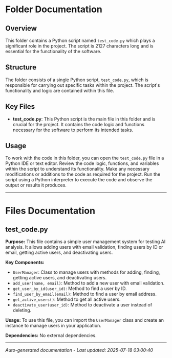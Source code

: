 # Folder Documentation

## Overview
This folder contains a Python script named `test_code.py` which plays a significant role in the project. The script is 2127 characters long and is essential for the functionality of the software.

## Structure
The folder consists of a single Python script, `test_code.py`, which is responsible for carrying out specific tasks within the project. The script's functionality and logic are contained within this file.

## Key Files
- **test_code.py**: This Python script is the main file in this folder and is crucial for the project. It contains the code logic and functions necessary for the software to perform its intended tasks.

## Usage
To work with the code in this folder, you can open the `test_code.py` file in a Python IDE or text editor. Review the code logic, functions, and variables within the script to understand its functionality. Make any necessary modifications or additions to the code as required for the project. Run the script using a Python interpreter to execute the code and observe the output or results it produces.

---

# Files Documentation

## test_code.py

**Purpose:** This file contains a simple user management system for testing AI analysis. It allows adding users with email validation, finding users by ID or email, getting active users, and deactivating users.

**Key Components:**
- `UserManager`: Class to manage users with methods for adding, finding, getting active users, and deactivating users.
- `add_user(name, email)`: Method to add a new user with email validation.
- `get_user_by_id(user_id)`: Method to find a user by ID.
- `find_user_by_email(email)`: Method to find a user by email address.
- `get_active_users()`: Method to get all active users.
- `deactivate_user(user_id)`: Method to deactivate a user instead of deleting.

**Usage:** To use this file, you can import the `UserManager` class and create an instance to manage users in your application.

**Dependencies:** No external dependencies.

---
*Auto-generated documentation - Last updated: 2025-07-18 03:00:40*
